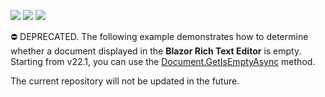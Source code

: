 <!-- default badges list -->
![](https://img.shields.io/endpoint?url=https://codecentral.devexpress.com/api/v1/VersionRange/523621286/22.1.3%2B)
[![](https://img.shields.io/badge/Open_in_DevExpress_Support_Center-FF7200?style=flat-square&logo=DevExpress&logoColor=white)](https://supportcenter.devexpress.com/ticket/details/T1108629)
[![](https://img.shields.io/badge/📖_How_to_use_DevExpress_Examples-e9f6fc?style=flat-square)](https://docs.devexpress.com/GeneralInformation/403183)
<!-- default badges end -->
⛔ DEPRECATED. The following example demonstrates how to determine whether a document displayed in the **Blazor Rich Text Editor** is empty. Starting from v22.1, you can use the [Document.GetIsEmptyAsync](https://docs.devexpress.com/Blazor/DevExpress.Blazor.RichEdit.Document.GetIsEmptyAsync(System.Threading.CancellationToken)) method.

The current repository will not be updated in the future.
